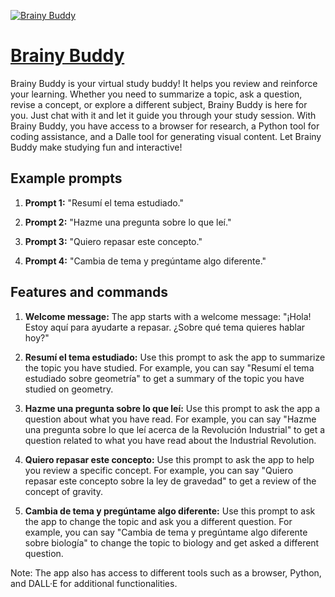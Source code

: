 [![Brainy Buddy](https://files.oaiusercontent.com/file-RvWkIYhf72ffP3jPAHsDf5Cd?se=2123-10-17T00%3A07%3A10Z&sp=r&sv=2021-08-06&sr=b&rscc=max-age%3D31536000%2C%20immutable&rscd=attachment%3B%20filename%3D6cf887a5-e78a-4235-8a94-c5ee210e20ef.png&sig=zXmkmTHWdanYn5YjNWv%2BPhpGb0WW53xW9tjXHxgfBKQ%3D)](https://chat.openai.com/g/g-b2tKH1aNJ-brainy-buddy)

# [Brainy Buddy](https://chat.openai.com/g/g-b2tKH1aNJ-brainy-buddy)

Brainy Buddy is your virtual study buddy! It helps you review and reinforce your learning. Whether you need to summarize a topic, ask a question, revise a concept, or explore a different subject, Brainy Buddy is here for you. Just chat with it and let it guide you through your study session. With Brainy Buddy, you have access to a browser for research, a Python tool for coding assistance, and a Dalle tool for generating visual content. Let Brainy Buddy make studying fun and interactive!

## Example prompts

1. **Prompt 1:** "Resumí el tema estudiado."

2. **Prompt 2:** "Hazme una pregunta sobre lo que leí."

3. **Prompt 3:** "Quiero repasar este concepto."

4. **Prompt 4:** "Cambia de tema y pregúntame algo diferente."

## Features and commands

1. **Welcome message:** The app starts with a welcome message: "¡Hola! Estoy aquí para ayudarte a repasar. ¿Sobre qué tema quieres hablar hoy?"

2. **Resumí el tema estudiado:** Use this prompt to ask the app to summarize the topic you have studied. For example, you can say "Resumí el tema estudiado sobre geometría" to get a summary of the topic you have studied on geometry.

3. **Hazme una pregunta sobre lo que leí:** Use this prompt to ask the app a question about what you have read. For example, you can say "Hazme una pregunta sobre lo que leí acerca de la Revolución Industrial" to get a question related to what you have read about the Industrial Revolution.

4. **Quiero repasar este concepto:** Use this prompt to ask the app to help you review a specific concept. For example, you can say "Quiero repasar este concepto sobre la ley de gravedad" to get a review of the concept of gravity.

5. **Cambia de tema y pregúntame algo diferente:** Use this prompt to ask the app to change the topic and ask you a different question. For example, you can say "Cambia de tema y pregúntame algo diferente sobre biología" to change the topic to biology and get asked a different question.

Note: The app also has access to different tools such as a browser, Python, and DALL·E for additional functionalities.